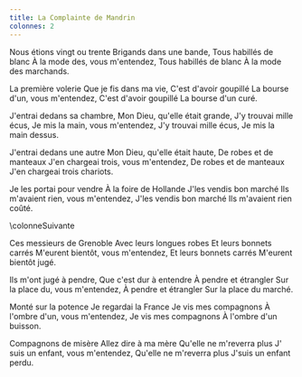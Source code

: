 ```yaml
---
title: La Complainte de Mandrin
colonnes: 2
---
```

Nous étions vingt ou trente
Brigands dans une bande,
Tous habillés de blanc
À la mode des, vous m'entendez,
Tous habillés de blanc
À la mode des marchands.

La première volerie
Que je fis dans ma vie,
C'est d'avoir goupillé
La bourse d'un, vous m'entendez,
C'est d'avoir goupillé
La bourse d'un curé.

J'entrai dedans sa chambre,
Mon Dieu, qu'elle était grande,
J'y trouvai mille écus,
Je mis la main, vous m'entendez,
J'y trouvai mille écus,
Je mis la main dessus.

J'entrai dedans une autre
Mon Dieu, qu'elle était haute,
De robes et de manteaux
J'en chargeai trois, vous m'entendez,
De robes et de manteaux
J'en chargeai trois chariots.

Je les portai pour vendre
À la foire de Hollande
J'les vendis bon marché
Ils m'avaient rien, vous m'entendez,
J'les vendis bon marché
Ils m'avaient rien coûté.

\colonneSuivante

Ces messieurs de Grenoble
Avec leurs longues robes
Et leurs bonnets carrés
M'eurent bientôt, vous m'entendez,
Et leurs bonnets carrés
M'eurent bientôt jugé.

Ils m'ont jugé à pendre,
Que c'est dur à entendre
À pendre et étrangler
Sur la place du, vous m'entendez,
À pendre et étrangler
Sur la place du marché.

Monté sur la potence
Je regardai la France
Je vis mes compagnons
À l'ombre d'un, vous m'entendez,
Je vis mes compagnons
À l'ombre d'un buisson.

Compagnons de misère
Allez dire à ma mère
Qu'elle ne m'reverra plus
J' suis un enfant, vous m'entendez,
Qu'elle ne m'reverra plus
J'suis un enfant perdu.

